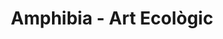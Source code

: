 ---
title: "Amphibia - Art Ecològic"
url: /sant-andreu-de-la-barca/amphibia-art-ecologic/
shop: Blumen
---